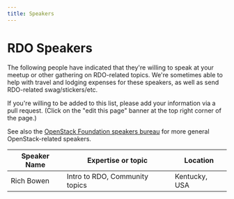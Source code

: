 ```yaml
---
title: Speakers
---
```


# RDO Speakers

The following people have indicated that they're willing to speak
at your meetup or other gathering on RDO-related topics. We're sometimes
able to help with travel and lodging expenses for these speakers, as
well as send RDO-related swag/stickers/etc.

If you're willing to be added to this list, please add your information
via a pull request. (Click on the "edit this page" banner at the top
right corner of the page.)

See also the [OpenStack Foundation speakers
bureau](https://www.openstack.org/community/speakers/results?search_query=RDO)
for more general OpenStack-related speakers.



| Speaker Name | Expertise or topic | Location |
|--------------|--------------------|----------|
| Rich Bowen   | Intro to RDO, Community topics | Kentucky, USA |

